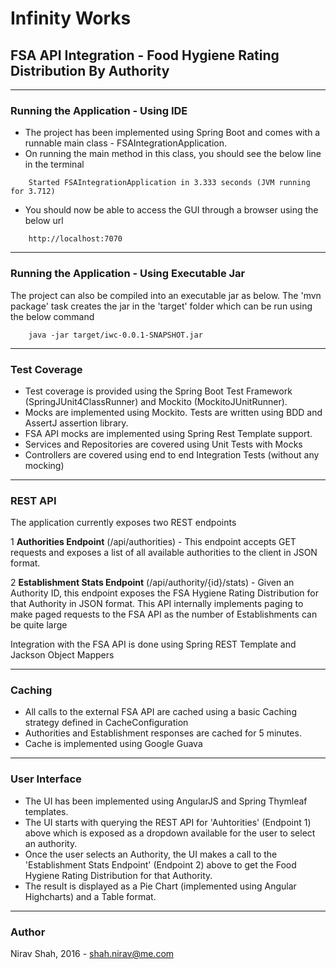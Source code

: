 # Infinity Works

## FSA API Integration - Food Hygiene Rating Distribution By Authority 

---

### Running the Application - Using IDE

* The project has been implemented using Spring Boot and comes with a runnable main class - FSAIntegrationApplication. 
* On running the main method in this class, you should see the below line in the terminal

```
    Started FSAIntegrationApplication in 3.333 seconds (JVM running for 3.712)
```


* You should now be able to access the GUI through a browser using the below url 

```
    http://localhost:7070
```

---

### Running the Application - Using Executable Jar

The project can also be compiled into an executable jar as below. The 'mvn package' task creates the jar in the 'target' folder which can be run using the below command

```
    java -jar target/iwc-0.0.1-SNAPSHOT.jar
```

---

### Test Coverage

* Test coverage is provided using the Spring Boot Test Framework (SpringJUnit4ClassRunner) and Mockito (MockitoJUnitRunner). 
* Mocks are implemented using Mockito. Tests are written using BDD and AssertJ assertion library.
* FSA API mocks are implemented using Spring Rest Template support.
* Services and Repositories are covered using Unit Tests with Mocks
* Controllers are covered using end to end Integration Tests (without any mocking)
 
---

### REST API

The application currently exposes two REST endpoints

1 **Authorities Endpoint** (/api/authorities) - This endpoint accepts GET requests and exposes a list of all available authorities to the client in JSON format.

2 **Establishment Stats Endpoint** (/api/authority/{id}/stats) - Given an Authority ID, this endpoint exposes the FSA Hygiene Rating Distribution for that Authority in JSON format. This API internally implements paging to make paged requests to the FSA API as the number of Establishments can be quite large

Integration with the FSA API is done using Spring REST Template and Jackson Object Mappers

---

### Caching

* All calls to the external FSA API are cached using a basic Caching strategy defined in CacheConfiguration
* Authorities and Establishment responses are cached for 5 minutes.
* Cache is implemented using Google Guava
 
---

### User Interface

* The UI has been implemented using AngularJS and Spring Thymleaf templates.
* The UI starts with querying the REST API for 'Auhtorities' (Endpoint 1) above which is exposed as a dropdown available for the user to select an authority.
* Once the user selects an Authority, the UI makes a call to the 'Establishment Stats Endpoint' (Endpoint 2) above to get the Food Hygiene Rating Distribution for that Authority.
* The result is displayed as a Pie Chart (implemented using Angular Highcharts) and a Table format.

---

### Author

Nirav Shah, 2016 - shah.nirav@me.com